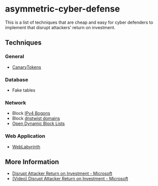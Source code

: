 # asymmetric-cyber-defense

This is a list of techniques that are cheap and easy for cyber defenders to implement that disrupt attackers' return on investment.

## Techniques

### General

- [CanaryTokens](https://canarytokens.org/nest/)

### Database

- Fake tables

### Network

- Block [IPv4 Bogons](https://www.team-cymru.org/Services/Bogons/fullbogons-ipv4.txt)
- Block [dnstwist domains](https://github.com/elceef/dnstwist)
- [Open Dynamic Block Lists](https://opendbl.net)


### Web Application

- [WebLabyrinth](https://github.com/mayhemiclabs/weblabyrinth)

## More Information

- [Disrupt Attacker Return on Investment - Microsoft](https://learn.microsoft.com/en-us/security/privileged-access-workstations/privileged-access-success-criteria#disrupt-attacker-return-on-investment)
- [(Video) Disrupt Attacker Return on Investment - Microsoft](https://learn.microsoft.com/en-us/security/adoption/ciso-workshop-module-2#part-1-disrupting-attacker-return-on-investment-1431)
